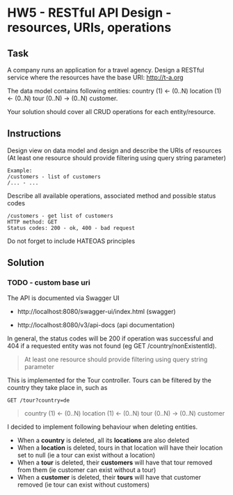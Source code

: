 # HW5 - RESTful API Design - resources, URIs, operations

## Task

A company runs an application for a travel agency. Design a RESTful service where the resources have the base URI: http://t-a.org

The data model contains following entities: country (1) ← (0..N) location (1) ← (0..N) tour (0..N) → (0..N) customer.

Your solution should cover all CRUD operations for each entity/resource.

## Instructions

Design view on data model and design and describe the URIs of resources (At least one resource should provide filtering using query string parameter)
```
Example:
/customers - list of customers
/... - ...
```
Describe all available operations, associated method and possible status codes
```
/customers - get list of customers
HTTP method: GET
Status codes: 200 - ok, 400 - bad request
```
Do not forget to include HATEOAS principles

## Solution

### TODO - custom base uri 

The API is documented via Swagger UI
 
 * http://localhost:8080/swagger-ui/index.html (swagger)

 * http://localhost:8080/v3/api-docs (api documentation)
 
In general, the status codes will be 200 if operation was successful and 404 if a requested entity was not found (eg GET /country/nonExistentId).

>At least one resource should provide filtering using query string parameter

This is implemented for the Tour controller. Tours can be filtered by the country they take place in, such as

```GET /tour?country=de```

>country (1) ← (0..N) location (1) ← (0..N) tour (0..N) → (0..N) customer

I decided to implement following behaviour when deleting entities.

* When a **country** is deleted, all its **locations** are also deleted
* When a **location** is deleted, tours in that location will have their location set to null (ie a tour can exist without a location)
* When a **tour** is deleted, their **customers** will have that tour removed from them (ie customer can exist without a tour)
* When a **customer** is deleted, their **tours** will have that customer removed (ie tour can exist without customers)



 
 
